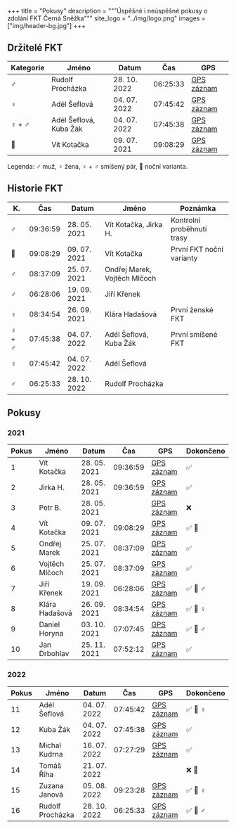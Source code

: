 +++
title = "Pokusy"
description = """Úspěšné i neúspěšné pokusy o zdolání FKT Černá Sněžka"""
site_logo = "../img/logo.png"
images = ["img/header-bg.jpg"]
+++

## Držitelé FKT

| Kategorie | Jméno                        | Datum        | Čas      | GPS                                                           |
|-----------|------------------------------|--------------|----------|---------------------------------------------------------------|
| ♂️         | Rudolf Procházka             | 28. 10. 2022 | 06:25:33 | [GPS záznam](//www.strava.com/activities/8031908768)          |
| ♀️         | Adél Šeflová                 | 04. 07. 2022 | 07:45:42 | [GPS záznam](//www.strava.com/activities/7416184529)          |
| ♀️  + ♂️    | Adél Šeflová, Kuba Žák       | 04. 07. 2022 | 07:45:38 | [GPS záznam](//www.strava.com/activities/7416157232)          |
| 🌌        | Vít Kotačka                  | 09. 07. 2021 | 09:08:29 | [GPS záznam](//connect.garmin.com/modern/activity/7099008235) |

Legenda: ♂️  muž, ♀️  žena, ♀️  + ♂️ smíšený pár, 🌌 noční varianta.

## Historie FKT

| K.      | Čas      | Datum        | Jméno                               | Poznámka                                          |
|---------|----------|--------------|-------------------------------------|---------------------------------------------------|
| ♂️       | 09:36:59 | 28. 05. 2021 | Vít Kotačka, Jirka H.               | Kontrolní proběhnutí trasy                        |
| 🌌      | 09:08:29 | 09. 07. 2021 | Vít Kotačka                         | První FKT noční varianty                          |
| ♂️       | 08:37:09 | 25. 07. 2021 | Ondřej Marek, Vojtěch Mlčoch        |                                                   |
| ♂️       | 06:28:06 | 19. 09. 2021 | Jiří Křenek                         |                                                   |
| ♀️       | 08:34:54 | 26. 09. 2021 | Klára Hadašová                      | První ženské FKT                                  |
| ♀️  + ♂️  | 07:45:38 | 04. 07. 2022 | Adél Šeflová, Kuba Žák              | První smíšené FKT                                 |
| ♀️       | 07:45:42 | 04. 07. 2022 | Adél Šeflová                        |                                                   |
| ♂️       | 06:25:33 | 28. 10. 2022 | Rudolf Procházka                    |                                                   |

## Pokusy

### 2021

| Pokus | Jméno              | Datum        | Čas      | GPS                                                           | Dokončeno     | 
|-------|--------------------|--------------|----------|---------------------------------------------------------------|---------------|
|     1 | Vít Kotačka        | 28. 05. 2021 | 09:36:59 | [GPS záznam](//connect.garmin.com/modern/activity/6857600703) | ✅            |
|     2 | Jirka H.           | 28. 05. 2021 | 09:36:59 | [GPS záznam](//connect.garmin.com/modern/activity/6857600703) | ✅            |
|     3 | Petr B.            | 28. 05. 2021 |          | [GPS záznam](//www.strava.com/activities/5372534529)          | ❌            |
|     4 | Vít Kotačka        | 09. 07. 2021 | 09:08:29 | [GPS záznam](//connect.garmin.com/modern/activity/7099008235) | ✅ 🌌         |
|     5 | Ondřej Marek       | 25. 07. 2021 | 08:37:09 | [GPS záznam](//sports-tracker.com/workout/ondejmarek/60fd568e8d65591692983948) | ✅ |
|     6 | Vojtěch Mlčoch     | 25. 07. 2021 | 08:37:09 | [GPS záznam](//sports-tracker.com/workout/ondejmarek/60fd568e8d65591692983948) | ✅ |
|     7 | Jiří Křenek        | 19. 09. 2021 | 06:28:06 | [GPS záznam](//www.strava.com/activities/5986147030)          | ✅ 🥈 ♂️       |
|     8 | Klára Hadašová     | 26. 09. 2021 | 08:34:54 | [GPS záznam](//connect.garmin.com/modern/activity/7557836272) | ✅ 🥈 ♀️       |
|     9 | Daniel Horyna      | 03. 10. 2021 | 07:07:45 | [GPS záznam](//www.strava.com/activities/6058928795)          | ✅ 🥉 ♂️       |
|    10 | Jan Drbohlav       | 25. 11. 2021 | 07:52:12 | [GPS záznam](//www.strava.com/activities/6306101654)          | ✅            |

### 2022

| Pokus | Jméno              | Datum        | Čas      | GPS                                                           | Dokončeno     |
|-------|--------------------|--------------|----------|---------------------------------------------------------------|---------------|
|    11 | Adél Šeflová       | 04. 07. 2022 | 07:45:42 | [GPS záznam](//www.strava.com/activities/7416184529)          | ✅ 🥇 ♀️       |
|    12 | Kuba Žák           | 04. 07. 2022 | 07:45:38 | [GPS záznam](//www.strava.com/activities/7416157232)          | ✅            |
|    13 | Michal Kudrna      | 16. 07. 2022 | 07:27:29 | [GPS záznam](//www.strava.com/activities/7479883354)          | ✅            |
|    14 | Tomáš Říha         | 21. 07. 2022 |          |                                                               | ❌ 🌌         |
|    15 | Zuzana Janová      | 05. 08. 2022 | 09:23:28 | [GPS záznam](//www.strava.com/activities/7587076423)          | ✅ 🥉 ♀️       |
|    16 | Rudolf Procházka   | 28. 10. 2022 | 06:25:33 | [GPS záznam](//www.strava.com/activities/8031908768)          | ✅ 🥇 ♂️       |
